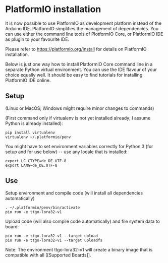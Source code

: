 # PlatformIO installation

It is now possible to use PlatformIO as development platform instead of the Arduino IDE.  PlatformIO simplifies the management of dependencies. You can use either the command line tools of PlotformIO Core, or PlatformIO IDE as plugin to your favourite IDE.

Please refer to https://platformio.org/install for details on PlatformIO installation.

Below is just one way how to install PlatformIO Core command line in a separate Python virtual environment. You can use the IDE flavour of your choice equally well.  It should be easy to find tutorials for installing PlatformIO IDE online.

## Setup
(Linux or MacOS; Windows might require minor changes to commands)

(First command only if virtualenv is not yet installed already; I assume Python is already installed):
```
pip install virtualenv
virtualenv ~/.platformio/penv
```
You might have to set environment variables correctly for Python 3 (for setup and for use below) -- use any locale that is installed:
```
export LC_CTYPE=de_DE.UTF-8
export LANG=de_DE.UTF-8 
```

## Use

Setup environment and compile code (will install all dependencies automatically)
```
. ~/.platformio/penv/bin/activate
pio run -e ttgo-lora32-v1
```

Upload code (will also compile code automatically) and file system data to board:
```
pio run -e ttgo-lora32-v1 --target upload
pio run -e ttgo-lora32-v1 --target uploadfs 
```

Note: The environment ttgo-lora32-v1 will create a binary image that is compatible with all [[Supported Boards]].
